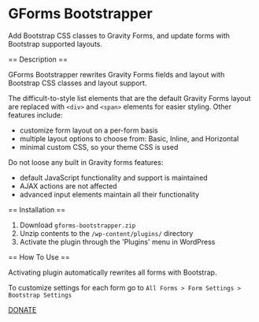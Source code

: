 # GForms Bootstrapper
Add Bootstrap CSS classes to Gravity Forms, and update forms with Bootstrap supported layouts.

== Description ==

GForms Bootstrapper rewrites Gravity Forms fields and layout with Bootstrap CSS classes and layout support.

The difficult-to-style list elements that are the default Gravity Forms layout are replaced with `<div>` and `<span>` elements for easier styling. Other features include:
*   customize form layout on a per-form basis
*   multiple layout options to choose from: Basic, Inline, and Horizontal
*   minimal custom CSS, so your theme CSS is used

Do not loose any built in Gravity forms features:
*   default JavaScript functionality and support is maintained
*   AJAX actions are not affected
*   advanced input elements maintain all their functionality

== Installation ==

1. Download `gforms-bootstrapper.zip`
2. Unzip contents to the `/wp-content/plugins/` directory
3. Activate the plugin through the 'Plugins' menu in WordPress

== How To Use ==

Activating plugin automatically rewrites all forms with Bootstrap.

To customize settings for each form go to `All Forms > Form Settings > Bootstrap Settings`

[DONATE](paypal.me/monkishtypist)